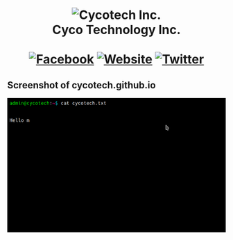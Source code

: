 <h1 align="center">
  <br>
  <img height="256" width="256" src="https://github.com/cycotech/cycotech.github.io/blob/master/cycotech-logo.png" alt="Cycotech Inc.">
  <br>
  Cyco Technology Inc.
  <br>
  <br>
  <a href="https://www.facebook.com/cycotechnologies/" target="_blank"><img src="https://cdn3.iconfinder.com/data/icons/sympletts-part-2/128/circle-social-facebook-48.png" alt="Facebook"></a>
  <a href="https://cycotech.github.io" target="_blank"><img src="https://cdn3.iconfinder.com/data/icons/browsers-1/512/Browser_I-48.png" alt="Website"></a>
  <a href="https://twitter.com/cycotechnology" target="_blank"><img src="https://cdn3.iconfinder.com/data/icons/sympletts-part-2/128/circle-social-twitter-48.png" alt="Twitter"></a>
  <br>
</h1>



## Screenshot of cycotech.github.io

<p align="center">
<img src="https://github.com/nirooj56/cycotech.github.io/blob/master/screenshot.gif" title="Screenshot">
</p>

